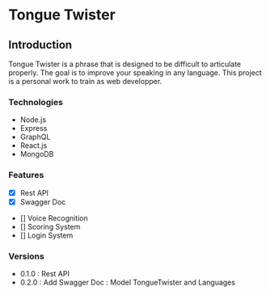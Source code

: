 # Tongue Twister

## Introduction

Tongue Twister is a phrase that is designed to be difficult to articulate properly. The goal is to improve your speaking in any language.
This project is a personal work to train as web developper.

### Technologies

  - Node.js
  - Express
  - GraphQL
  - React.js
  - MongoDB

### Features

  - [x] Rest API
  - [x] Swagger Doc
  - [] Voice Recognition
  - [] Scoring System
  - [] Login System

### Versions

  - 0.1.0 : Rest API
  - 0.2.0 : Add Swagger Doc : Model TongueTwister and Languages
